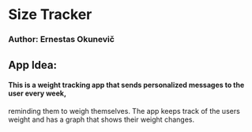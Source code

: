 # Size Tracker

### Author: Ernestas Okunevič

## App Idea:
#### This is a weight tracking app that sends personalized messages to the user every week, 
reminding them to weigh themselves. The app keeps track of the users weight and has a graph that shows their weight changes.
